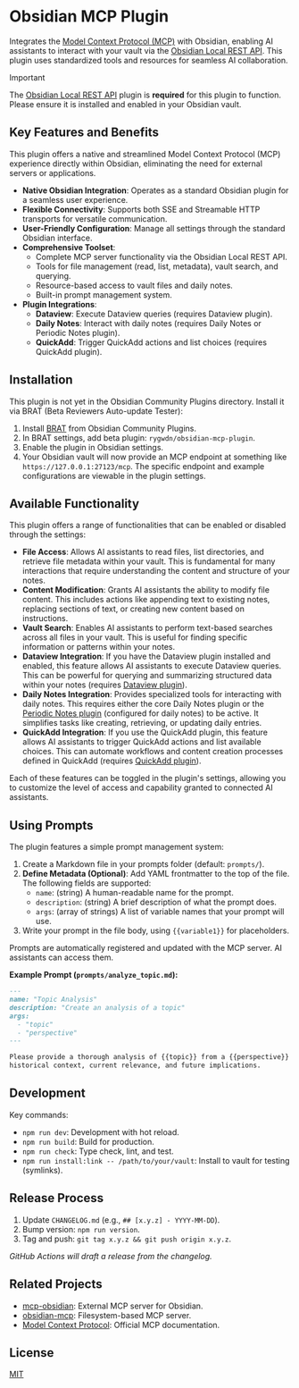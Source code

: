 # Obsidian MCP Plugin

Integrates the [Model Context Protocol (MCP)](https://modelcontextprotocol.io/) with Obsidian,
enabling AI assistants to interact with your vault via the
[Obsidian Local REST API](https://github.com/coddingtonbear/obsidian-local-rest-api). This plugin
uses standardized tools and resources for seamless AI collaboration.

> [!IMPORTANT]
> The [Obsidian Local REST API](https://github.com/coddingtonbear/obsidian-local-rest-api) plugin is
> **required** for this plugin to function. Please ensure it is installed and enabled in your
> Obsidian vault.

## Key Features and Benefits

This plugin offers a native and streamlined Model Context Protocol (MCP) experience directly within
Obsidian, eliminating the need for external servers or applications.

- **Native Obsidian Integration**: Operates as a standard Obsidian plugin for a seamless user
  experience.
- **Flexible Connectivity**: Supports both SSE and Streamable HTTP transports for versatile
  communication.
- **User-Friendly Configuration**: Manage all settings through the standard Obsidian interface.
- **Comprehensive Toolset**:
  - Complete MCP server functionality via the Obsidian Local REST API.
  - Tools for file management (read, list, metadata), vault search, and querying.
  - Resource-based access to vault files and daily notes.
  - Built-in prompt management system.
- **Plugin Integrations**:
  - **Dataview**: Execute Dataview queries (requires Dataview plugin).
  - **Daily Notes**: Interact with daily notes (requires Daily Notes or Periodic Notes plugin).
  - **QuickAdd**: Trigger QuickAdd actions and list choices (requires QuickAdd plugin).

## Installation

This plugin is not yet in the Obsidian Community Plugins directory. Install it via BRAT (Beta
Reviewers Auto-update Tester):

1. Install [BRAT](https://github.com/TfTHacker/obsidian42-brat) from Obsidian Community Plugins.
2. In BRAT settings, add beta plugin: `rygwdn/obsidian-mcp-plugin`.
3. Enable the plugin in Obsidian settings.
4. Your Obsidian vault will now provide an MCP endpoint at something like
    `https://127.0.0.1:27123/mcp`. The specific endpoint and example configurations are viewable in
    the plugin settings.

## Available Functionality

This plugin offers a range of functionalities that can be enabled or disabled through the settings:

- **File Access**: Allows AI assistants to read files, list directories, and retrieve file metadata
  within your vault. This is fundamental for many interactions that require understanding the
  content and structure of your notes.
- **Content Modification**: Grants AI assistants the ability to modify file content. This includes
  actions like appending text to existing notes, replacing sections of text, or creating new content
  based on instructions.
- **Vault Search**: Enables AI assistants to perform text-based searches across all files in your
  vault. This is useful for finding specific information or patterns within your notes.
- **Dataview Integration**: If you have the Dataview plugin installed and enabled, this feature
  allows AI assistants to execute Dataview queries. This can be powerful for querying and
  summarizing structured data within your notes (requires
  [Dataview plugin](https://github.com/blacksmithgu/obsidian-dataview)).
- **Daily Notes Integration**: Provides specialized tools for interacting with daily notes. This
  requires either the core Daily Notes plugin or the
  [Periodic Notes plugin](https://github.com/liamcain/obsidian-periodic-notes) (configured for daily
  notes) to be active. It simplifies tasks like creating, retrieving, or updating daily entries.
- **QuickAdd Integration**: If you use the QuickAdd plugin, this feature allows AI assistants to
  trigger QuickAdd actions and list available choices. This can automate workflows and content
  creation processes defined in QuickAdd (requires
  [QuickAdd plugin](https://github.com/chhoumann/quickadd)).

Each of these features can be toggled in the plugin's settings, allowing you to customize the level
of access and capability granted to connected AI assistants.

## Using Prompts

The plugin features a simple prompt management system:

1. Create a Markdown file in your prompts folder (default: `prompts/`).
2. **Define Metadata (Optional)**: Add YAML frontmatter to the top of the file. The following
    fields are supported:
    - `name`: (string) A human-readable name for the prompt.
    - `description`: (string) A brief description of what the prompt does.
    - `args`: (array of strings) A list of variable names that your prompt will use.
3. Write your prompt in the file body, using `{{variable1}}` for placeholders.

Prompts are automatically registered and updated with the MCP server. AI assistants can access them.

**Example Prompt (`prompts/analyze_topic.md`):**

```markdown
---
name: "Topic Analysis"
description: "Create an analysis of a topic"
args:
  - "topic"
  - "perspective"
---

Please provide a thorough analysis of {{topic}} from a {{perspective}} perspective. Include
historical context, current relevance, and future implications.
```

## Development

Key commands:

- `npm run dev`: Development with hot reload.
- `npm run build`: Build for production.
- `npm run check`: Type check, lint, and test.
- `npm run install:link -- /path/to/your/vault`: Install to vault for testing (symlinks).

## Release Process

1. Update `CHANGELOG.md` (e.g., `## [x.y.z] - YYYY-MM-DD`).
2. Bump version: `npm run version`.
3. Tag and push: `git tag x.y.z && git push origin x.y.z`.

_GitHub Actions will draft a release from the changelog._

## Related Projects

- [mcp-obsidian](https://github.com/MarkusPfundstein/mcp-obsidian): External MCP server for
  Obsidian.
- [obsidian-mcp](https://github.com/StevenStavrakis/obsidian-mcp): Filesystem-based MCP server.
- [Model Context Protocol](https://modelcontextprotocol.io/): Official MCP documentation.

## License

[MIT](LICENSE)
